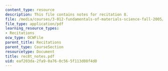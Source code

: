 ```yaml
---
content_type: resource
description: This file contains notes for recitation 8.
file: /media/courses/3-012-fundamentals-of-materials-science-fall-2005/eaf203da2fa90a760c565f113d08f4d0_rec8t_notes.pdf
file_type: application/pdf
learning_resource_types:
- Recitations
ocw_type: OCWFile
parent_title: Recitations
parent_type: CourseSection
resourcetype: Document
title: rec8t_notes.pdf
uid: eaf203da-2fa9-0a76-0c56-5f113d08f4d0
---
```

